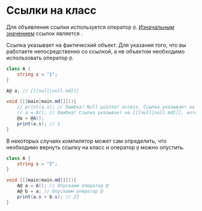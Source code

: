 # Ссылки на класс

[](https://www.angelcode.com/angelscript/sdk/docs/manual/doc_script_handle.html)

Для объявления ссылки используется оператор `@`. [Изначальным значением](var.md#initial-value) ссылок
является [](null.md).

Ссылка указывает на фактический объект. Для указания того, что вы работаете непосредственно со
ссылкой, а не объектом необходимо использовать оператор `@`.

```C#
class A {
    string s = "1";
}

A@ a; // [[[null|null.md]]]

void [[[main|main.md]]](){
    // print(a.s); // Ошибка! Null pointer access. Ссылка указывает на [[[null|null.md]]]
    // a = A(); // Ошибка! Ссылка указывает на [[[null|null.md]]], которому нельзя присвоить значение
    @a = @A();
    print(a.s); // 1
}
```

В некоторых случаях компилятор может сам определить, что необходимо вернуть ссылку на класс и оператор `@` можно
опустить.

```C#
class A {
    string s = "2";
}

void [[[main|main.md]]](){
    A@ a = A(); // Опускаем оператор @
    A@ b = a; // Опускаем оператор @
    print(a.s + b.s); // 22
}
```